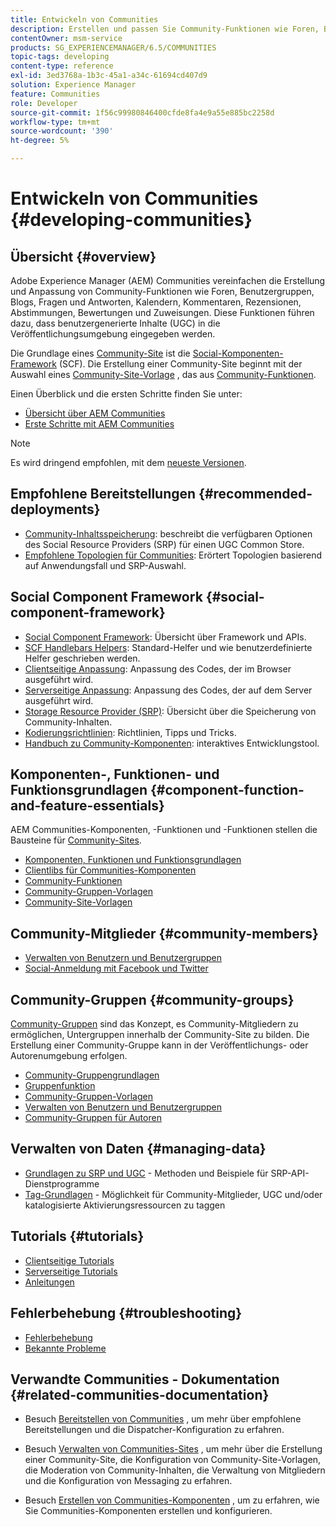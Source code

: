 ```yaml
---
title: Entwickeln von Communities
description: Erstellen und passen Sie Community-Funktionen wie Foren, Benutzergruppen und mehr an.
contentOwner: msm-service
products: SG_EXPERIENCEMANAGER/6.5/COMMUNITIES
topic-tags: developing
content-type: reference
exl-id: 3ed3768a-1b3c-45a1-a34c-61694cd407d9
solution: Experience Manager
feature: Communities
role: Developer
source-git-commit: 1f56c99980846400cfde8fa4e9a55e885bc2258d
workflow-type: tm+mt
source-wordcount: '390'
ht-degree: 5%

---
```


# Entwickeln von Communities  {#developing-communities}

## Übersicht {#overview}

Adobe Experience Manager (AEM) Communities vereinfachen die Erstellung und Anpassung von Community-Funktionen wie Foren, Benutzergruppen, Blogs, Fragen und Antworten, Kalendern, Kommentaren, Rezensionen, Abstimmungen, Bewertungen und Zuweisungen. Diese Funktionen führen dazu, dass benutzergenerierte Inhalte (UGC) in die Veröffentlichungsumgebung eingegeben werden.

Die Grundlage eines [Community-Site](overview.md#communitiessites) ist die [Social-Komponenten-Framework](scf.md) (SCF). Die Erstellung einer Community-Site beginnt mit der Auswahl eines [Community-Site-Vorlage](sites-console.md) , das aus [Community-Funktionen](functions.md).

Einen Überblick und die ersten Schritte finden Sie unter:

* [Übersicht über AEM Communities](overview.md)
* [Erste Schritte mit AEM Communities](getting-started.md)

>[!NOTE]
> 
>Es wird dringend empfohlen, mit dem [neueste Versionen](deploy-communities.md#latest-releases).

## Empfohlene Bereitstellungen {#recommended-deployments}

* [Community-Inhaltsspeicherung](working-with-srp.md): beschreibt die verfügbaren Optionen des Social Resource Providers (SRP) für einen UGC Common Store.
* [Empfohlene Topologien für Communities](topologies.md): Erörtert Topologien basierend auf Anwendungsfall und SRP-Auswahl.

## Social Component Framework {#social-component-framework}

* [Social Component Framework](scf.md): Übersicht über Framework und APIs.
* [SCF Handlebars Helpers](handlebars-helpers.md): Standard-Helfer und wie benutzerdefinierte Helfer geschrieben werden.
* [Clientseitige Anpassung](client-customize.md): Anpassung des Codes, der im Browser ausgeführt wird.
* [Serverseitige Anpassung](server-customize.md): Anpassung des Codes, der auf dem Server ausgeführt wird.
* [Storage Resource Provider (SRP)](srp.md): Übersicht über die Speicherung von Community-Inhalten.
* [Kodierungsrichtlinien](code-guide.md): Richtlinien, Tipps und Tricks.
* [Handbuch zu Community-Komponenten](components-guide.md): interaktives Entwicklungstool.

## Komponenten-, Funktionen- und Funktionsgrundlagen {#component-function-and-feature-essentials}

AEM Communities-Komponenten, -Funktionen und -Funktionen stellen die Bausteine für [Community-Sites](sites-console.md).

* [Komponenten, Funktionen und Funktionsgrundlagen](essentials.md)
* [Clientlibs für Communities-Komponenten](clientlibs.md)
* [Community-Funktionen](functions.md)
* [Community-Gruppen-Vorlagen](tools-groups.md)
* [Community-Site-Vorlagen](sites.md)

## Community-Mitglieder {#community-members}

* [Verwalten von Benutzern und Benutzergruppen](users.md)
* [Social-Anmeldung mit Facebook und Twitter](social-login.md)

## Community-Gruppen {#community-groups}

[Community-Gruppen](overview.md#communitygroups) sind das Konzept, es Community-Mitgliedern zu ermöglichen, Untergruppen innerhalb der Community-Site zu bilden. Die Erstellung einer Community-Gruppe kann in der Veröffentlichungs- oder Autorenumgebung erfolgen.

* [Community-Gruppengrundlagen](essentials-groups.md)
* [Gruppenfunktion](functions.md#groups-function)
* [Community-Gruppen-Vorlagen](tools-groups.md)
* [Verwalten von Benutzern und Benutzergruppen](users.md)
* [Community-Gruppen für Autoren](creating-groups.md)

## Verwalten von Daten {#managing-data}

* [Grundlagen zu SRP und UGC](srp-and-ugc.md) - Methoden und Beispiele für SRP-API-Dienstprogramme
* [Tag-Grundlagen](tag.md) - Möglichkeit für Community-Mitglieder, UGC und/oder katalogisierte Aktivierungsressourcen zu taggen

## Tutorials {#tutorials}

* [Clientseitige Tutorials](tutorials.md#client-side-customization)
* [Serverseitige Tutorials](tutorials.md#server-side-customization)
* [Anleitungen](tutorials.md#how-to-instructions)

## Fehlerbehebung {#troubleshooting}

* [Fehlerbehebung](troubleshooting.md)
* [Bekannte Probleme](/help/release-notes/release-notes.md)

## Verwandte Communities - Dokumentation {#related-communities-documentation}

* Besuch [Bereitstellen von Communities](deploy-communities.md) , um mehr über empfohlene Bereitstellungen und die Dispatcher-Konfiguration zu erfahren.

* Besuch [Verwalten von Communities-Sites](administer-landing.md) , um mehr über die Erstellung einer Community-Site, die Konfiguration von Community-Site-Vorlagen, die Moderation von Community-Inhalten, die Verwaltung von Mitgliedern und die Konfiguration von Messaging zu erfahren.

* Besuch [Erstellen von Communities-Komponenten](author-communities.md) , um zu erfahren, wie Sie Communities-Komponenten erstellen und konfigurieren.
